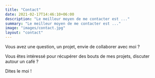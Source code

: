 ```yaml
---
title: "Contact"
date: 2021-02-17T14:46:10+06:00
description: "Le meilleur moyen de me contacter est ..."
summary: "Le meilleur moyen de me contacter est ..."
image: "images/contact.jpg"
layout: "contact"
---
```


Vous avez une question, un projet, envie de collaborer avec moi ? 

Vous êtes intéressé pour récupérer des bouts de mes projets, discuter autour un café ? 

Dites le moi ! 